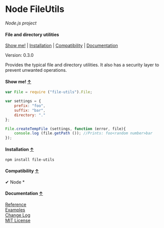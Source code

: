 <a name="start"></a>

Node FileUtils
==============

_Node.js project_

#### File and directory utilities ####

[Show me!](#showme) | [Installation](#installation) | [Compatibility](#compatibility) | [Documentation](#documentation)

Version: 0.3.0

Provides the typical file and directory utilities. It also has a security layer to prevent unwanted operations.

<a name="showme"></a>
#### Show me! [↑](#start) ####

```javascript
var File = require ("file-utils").File;

var settings = {
	prefix: "foo",
	suffix: "bar",
	directory: "."
};

File.createTempFile (settings, function (error, file){
	console.log (file.getPath ()); //Prints: foo<random number>bar
});
```

<a name="installation"></a>
#### Installation [↑](#start) ####

```
npm install file-utils
```

<a name="compatibility"></a>
#### Compatibility [↑](#start) ####

✔ Node *

<a name="documentation"></a>
#### Documentation [↑](#start) ####
 
[Reference](https://github.com/Gagle/Node-FileUtils/wiki/Reference)  
[Examples](https://github.com/Gagle/Node-FileUtils/tree/master/examples)  
[Change Log](https://github.com/Gagle/Node-FileUtils/blob/master/CHANGES)  
[MIT License](https://github.com/Gagle/Node-FileUtils/blob/master/LICENSE)